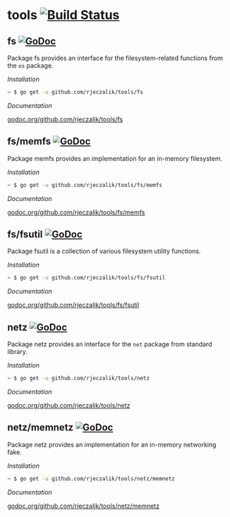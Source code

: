 tools [![Build Status](https://travis-ci.org/rjeczalik/tools.png?branch=master)](https://travis-ci.org/rjeczalik/tools)
=====

## fs [![GoDoc](https://godoc.org/github.com/rjeczalik/tools/fs?status.png)](https://godoc.org/github.com/rjeczalik/tools/fs)

Package fs provides an interface for the filesystem-related functions from the `os` package.

*Installation*

```bash
~ $ go get -u github.com/rjeczalik/tools/fs
```

*Documentation*

[godoc.org/github.com/rjeczalik/tools/fs](http://godoc.org/github.com/rjeczalik/tools/fs)

## fs/memfs [![GoDoc](https://godoc.org/github.com/rjeczalik/tools/fs/memfs?status.png)](https://godoc.org/github.com/rjeczalik/tools/fs/memfs)

Package memfs provides an implementation for an in-memory filesystem.

*Installation*

```bash
~ $ go get -u github.com/rjeczalik/tools/fs/memfs
```

*Documentation*

[godoc.org/github.com/rjeczalik/tools/fs/memfs](http://godoc.org/github.com/rjeczalik/tools/fs/memfs)

## fs/fsutil [![GoDoc](https://godoc.org/github.com/rjeczalik/fs/tools/fsutil?status.png)](https://godoc.org/github.com/rjeczalik/tools/fs/fsutil)

Package fsutil is a collection of various filesystem utility functions.

*Installation*

```bash
~ $ go get -u github.com/rjeczalik/tools/fs/fsutil
```

*Documentation*

[godoc.org/github.com/rjeczalik/tools/fs/fsutil](http://godoc.org/github.com/rjeczalik/tools/fs/fsutil)

## netz [![GoDoc](https://godoc.org/github.com/rjeczalik/tools/netz?status.png)](https://godoc.org/github.com/rjeczalik/tools/netz)

Package netz provides an interface for the `net` package from standard library.

*Installation*

```bash
~ $ go get -u github.com/rjeczalik/tools/netz
```

*Documentation*

[godoc.org/github.com/rjeczalik/tools/netz](http://godoc.org/github.com/rjeczalik/tools/netz)

## netz/memnetz [![GoDoc](https://godoc.org/github.com/rjeczalik/tools/netz/memnetz?status.png)](https://godoc.org/github.com/rjeczalik/tools/netz/memnetz)

Package netz provides an implementation for an in-memory networking fake.

*Installation*

```bash
~ $ go get -u github.com/rjeczalik/tools/netz/memnetz
```

*Documentation*

[godoc.org/github.com/rjeczalik/tools/netz/memnetz](http://godoc.org/github.com/rjeczalik/tools/netz/memnetz)

